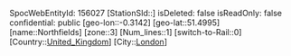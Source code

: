 ﻿---
location: [51.4995,-0.3142]
type: Station
tags:
- geo/Station
- Europe/United_Kingdom/London

---
SpocWebEntityId: 156027
[StationSId::]
isDeleted: false
isReadOnly: false
confidential: public
[geo-lon::-0.3142]
[geo-lat::51.4995]
[name::Northfields]
[zone::3]
[Num_lines::1]
[switch-to-Rail::0]
[Country::[United_Kingdom](geo/Continent/Europe/United_Kingdom.md)]
[City::[London](geo/Continent/Europe/United_Kingdom/London.md)]

